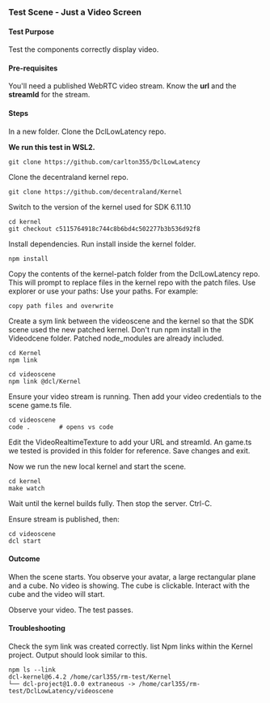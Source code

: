 ### Test Scene - Just a Video Screen

#### Test Purpose

Test the components correctly display video.

#### Pre-requisites

You'll need a published WebRTC video stream. Know the **url** and the **streamId** for the stream. 

#### Steps

In a new folder. Clone the DclLowLatency repo.

**We run this test in WSL2.**
```
git clone https://github.com/carlton355/DclLowLatency
```

Clone the decentraland kernel repo.

```
git clone https://github.com/decentraland/Kernel
```

Switch to the version of the kernel used for SDK 6.11.10

```
cd kernel
git checkout c5115764918c744c8b6bd4c502277b3b536d92f8
```

Install dependencies. Run install inside the kernel folder.

```
npm install
```

Copy the contents of the kernel-patch folder from the DclLowLatency repo. This will prompt to replace files in the kernel repo with the patch files.
Use explorer or use your paths: Use your paths. For example: 

```
copy path files and overwrite
```

Create a sym link between the videoscene and the kernel so that the SDK scene used the new patched kernel. Don't run npm install in the Videodcene folder. Patched node_modules are already included.

```
cd Kernel
npm link

cd videoscene
npm link @dcl/Kernel
```

Ensure your video stream is running. Then add your video credentials to the scene game.ts file.

```
cd videoscene
code .        # opens vs code
```

Edit the VideoRealtimeTexture to add your URL and streamId. An game.ts we tested is provided in this folder for reference. Save changes and exit.

Now we run the new local kernel and start the scene.

```
cd kernel
make watch
```
Wait until the kernel builds fully.
Then stop the server. Ctrl-C.

Ensure stream is published, then:

```
cd videoscene
dcl start
```

#### Outcome

When the scene starts. You observe your avatar, a large rectangular plane and a cube. No video is showing.
The cube is clickable. Interact with the cube and the video will start.

Observe your video.
The test passes.


#### Troubleshooting

Check the sym link was created correctly. list Npm links within the Kernel project. Output should look similar to this.
```
npm ls --link
dcl-kernel@6.4.2 /home/carl355/rm-test/Kernel
└── dcl-project@1.0.0 extraneous -> /home/carl355/rm-test/DclLowLatency/videoscene
```
